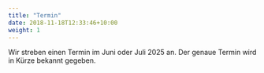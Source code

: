 ```yaml
---
title: "Termin"
date: 2018-11-18T12:33:46+10:00
weight: 1
---
```


Wir streben einen Termin im Juni oder Juli 2025 an. Der genaue Termin wird in Kürze bekannt gegeben.
